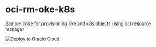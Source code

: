 # oci-rm-oke-k8s

Sample code for provisioning oke and k8s objects using oci resource manager

[![Deploy to Oracle Cloud](https://oci-resourcemanager-plugin.plugins.oci.oraclecloud.com/latest/deploy-to-oracle-cloud.svg)](https://github.com/ddevadat/oci-rm-oke-k8s/releases/latest/download/oke-stack-latest.zip)
